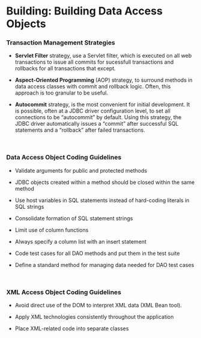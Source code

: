 
# Building: Building Data Access Objects


### Transaction Management Strategies

-   **Servlet Filter** strategy, use a Servlet filter, which is executed on all
    web transactions to issue all commits for sucessfull transactions and
    rollbacks for all transactions that except.

-   **Aspect-Oriented Programming** (AOP) strategy, to surround methods in data
    access classes with commit and rollback logic. Often, this approach is too
    granular to be useful.

-   **Autocommit** strategy, is the most convenient for initial development. It
    is  possible, often at a JDBC driver configuration level, to set all
    connections to be “autocommit” by default. Using this strategy, the JDBC
    driver automatically issues a “commit” after successful SQL statements and a
    “rollback” after failed transactions.

 

### Data Access Object Coding Guidelines

-   Validate arguments for public and protected methods

-   JDBC objects created within a method should be closed within the same method

-   Use host variables in SQL statements instead of hard-coding literals in SQL
    strings

-   Consolidate formation of SQL statement strings

-   Limit use of column functions

-   Always specify a column list with an insert statement

-   Code test cases for all DAO methods and put them in the test suite

-   Define a standard method for managing data needed for DAO test cases

 

### XML Access Object Coding Guidelines

-   Avoid direct use of the DOM to interpret XML data (XML Bean tool).

-   Apply XML technologies consistently throughout the application

-   Place XML-related code into separate classes
